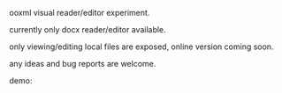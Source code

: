 ooxml visual reader/editor experiment.

currently only docx reader/editor available.

only viewing/editing local files are exposed, online version coming soon.

any ideas and bug reports are welcome.

demo:


